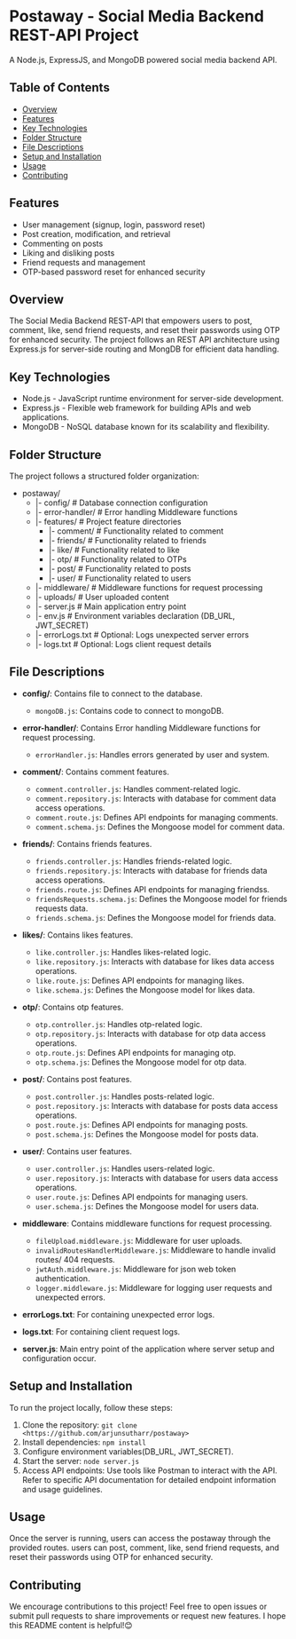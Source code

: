 # Postaway - Social Media Backend REST-API Project

A Node.js, ExpressJS, and MongoDB powered social media backend API.

## Table of Contents

- [Overview](#overview)
- [Features](#features)
- [Key Technologies](#Key-Technologies)
- [Folder Structure](#folder-structure)
- [File Descriptions](#file-descriptions)
- [Setup and Installation](#setup-and-installation)
- [Usage](#usage)
- [Contributing](#contributing)

## Features

- User management (signup, login, password reset)
- Post creation, modification, and retrieval
- Commenting on posts
- Liking and disliking posts
- Friend requests and management
- OTP-based password reset for enhanced security

## Overview

The Social Media Backend REST-API that empowers users to post, comment, like, send friend requests, and reset their passwords using OTP for enhanced security. The project follows an REST API architecture using Express.js for server-side routing and MongDB for efficient data handling.

## Key Technologies

- Node.js - JavaScript runtime environment for server-side development.
- Express.js - Flexible web framework for building APIs and web applications.
- MongoDB - NoSQL database known for its scalability and flexibility.

## Folder Structure

The project follows a structured folder organization:

- postaway/
  - |- config/ # Database connection configuration
  - |- error-handler/ # Error handling Middleware functions
  - |- features/ # Project feature directories
    - |- comment/ # Functionality related to comment
    - |- friends/ # Functionality related to friends
    - |- like/ # Functionality related to like
    - |- otp/ # Functionality related to OTPs
    - |- post/ # Functionality related to posts
    - |- user/ # Functionality related to users
  - |- middleware/ # Middleware functions for request processing
  - |- uploads/ # User uploaded content
  - |- server.js # Main application entry point
  - |- env.js # Environment variables declaration (DB_URL, JWT_SECRET)
  - |- errorLogs.txt # Optional: Logs unexpected server errors
  - |- logs.txt # Optional: Logs client request details

## File Descriptions

- **config/**: Contains file to connect to the database.

  - `mongoDB.js`: Contains code to connect to mongoDB.

- **error-handler/**: Contains Error handling Middleware functions for request processing.

  - `errorHandler.js`: Handles errors generated by user and system.

- **comment/**: Contains comment features.

  - `comment.controller.js`: Handles comment-related logic.
  - `comment.repository.js`: Interacts with database for comment data access operations.
  - `comment.route.js`: Defines API endpoints for managing comments.
  - `comment.schema.js`: Defines the Mongoose model for comment data.

- **friends/**: Contains friends features.

  - `friends.controller.js`: Handles friends-related logic.
  - `friends.repository.js`: Interacts with database for friends data access operations.
  - `friends.route.js`: Defines API endpoints for managing friendss.
  - `friendsRequests.schema.js`: Defines the Mongoose model for friends requests data.
  - `friends.schema.js`: Defines the Mongoose model for friends data.

- **likes/**: Contains likes features.

  - `like.controller.js`: Handles likes-related logic.
  - `like.repository.js`: Interacts with database for likes data access operations.
  - `like.route.js`: Defines API endpoints for managing likes.
  - `like.schema.js`: Defines the Mongoose model for likes data.

- **otp/**: Contains otp features.

  - `otp.controller.js`: Handles otp-related logic.
  - `otp.repository.js`: Interacts with database for otp data access operations.
  - `otp.route.js`: Defines API endpoints for managing otp.
  - `otp.schema.js`: Defines the Mongoose model for otp data.

- **post/**: Contains post features.

  - `post.controller.js`: Handles posts-related logic.
  - `post.repository.js`: Interacts with database for posts data access operations.
  - `post.route.js`: Defines API endpoints for managing posts.
  - `post.schema.js`: Defines the Mongoose model for posts data.

- **user/**: Contains user features.

  - `user.controller.js`: Handles users-related logic.
  - `user.repository.js`: Interacts with database for users data access operations.
  - `user.route.js`: Defines API endpoints for managing users.
  - `user.schema.js`: Defines the Mongoose model for users data.

- **middleware**: Contains middleware functions for request processing.

  - `fileUpload.middleware.js`: Middleware for user uploads.
  - `invalidRoutesHandlerMiddleware.js`: Middleware to handle invalid routes/ 404 requests.
  - `jwtAuth.middleware.js`: Middleware for json web token authentication.
  - `logger.middleware.js`: Middleware for logging user requests and unexpected errors.

- **errorLogs.txt**: For containing unexpected error logs.
- **logs.txt**: For containing client request logs.

- **server.js**: Main entry point of the application where server setup and configuration occur.

## Setup and Installation

To run the project locally, follow these steps:

1. Clone the repository: `git clone <https://github.com/arjunsutharr/postaway> `
2. Install dependencies: `npm install`
3. Configure environment variables(DB_URL, JWT_SECRET).
4. Start the server: `node server.js`
5. Access API endpoints: Use tools like Postman to interact with the API. Refer to specific API documentation for detailed endpoint information and usage guidelines.

## Usage

Once the server is running, users can access the postaway through the provided routes. users can post, comment, like, send friend requests, and reset their passwords using OTP for enhanced security.

## Contributing

We encourage contributions to this project! Feel free to open issues or submit pull requests to share improvements or request new features.
I hope this README content is helpful!😊
